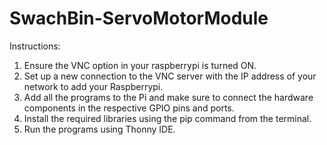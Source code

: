 # SwachBin-ServoMotorModule

Instructions:
1.	Ensure the VNC option in your raspberrypi is turned ON.
2.	Set up a new connection to the VNC server with the IP address of your network to add your Raspberrypi.
3.	Add all the programs to the Pi and make sure to connect the hardware components in the respective GPIO pins and ports.
4.	Install the required libraries using the pip command from the terminal.
5.	Run the programs using Thonny IDE.
